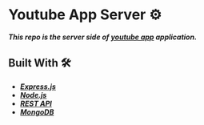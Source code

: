 # Youtube App Server ⚙

***This repo is the server side of [youtube app](https://github.com/ufukcankurt/react-youtube-app) application.***


## Built With 🛠

- [***Express.js***](https://expressjs.com/)
- [***Node.js***](https://nodejs.org/en/)
- [***REST API***](https://aws.amazon.com/tr/what-is/restful-api/)
- [***MongoDB***](https://www.mongodb.com/)